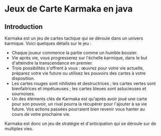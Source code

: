 <h1> Jeux de Carte Karmaka en java  </h1>

<h2>Introduction </h2>

<p>Karmaka est un jeu de cartes tactique qui se déroule dans un univers karmique. Voici quelques détails sur le jeu :</p>

<ul>
  <li>Chaque joueur commence la partie comme un humble bousier.</li>
  <li>Vie après vie, vous progresserez sur l'échelle karmique, dans le but d'atteindre la transcendance en premier.</li>
  <li>Trois possibilités s'offrent à vous : œuvrez pour votre vie actuelle, préparez votre vie future ou utilisez les pouvoirs des cartes à votre disposition.</li>
  <li>Les cartes rouges sont nihilistes et destructrices ; les cartes vertes sont bienfaitrices et impétueuses ; les cartes bleues sont astucieuses et sournoises.</li>
  <li>Un des éléments clés de Karmaka est qu'après avoir joué une carte pour son pouvoir, un rival pourra la récupérer pour l'ajouter à sa vie future. Vos actions passées pourraient bien revenir vous hanter au cours de votre prochaine vie.</li>
</ul>

<p>Karmaka est donc un jeu de stratégie et d'anticipation qui se déroule sur de multiples vies.</p>
